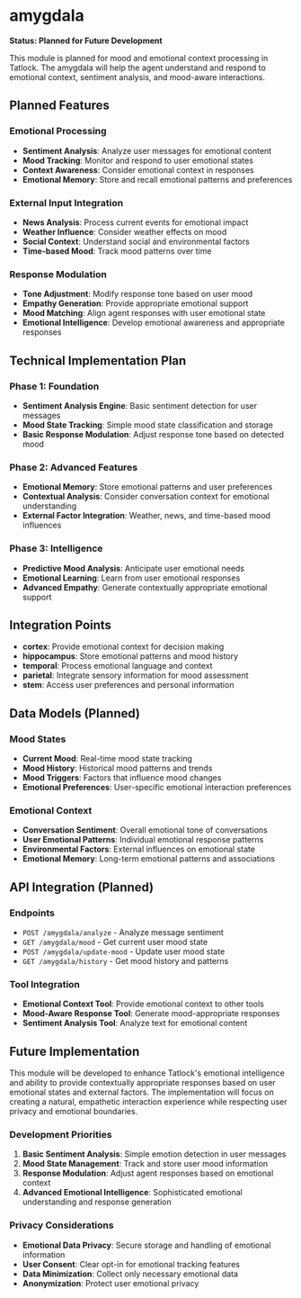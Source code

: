 # amygdala

**Status: Planned for Future Development**

This module is planned for mood and emotional context processing in Tatlock. The amygdala will help the agent understand and respond to emotional context, sentiment analysis, and mood-aware interactions.

## Planned Features

### Emotional Processing
- **Sentiment Analysis**: Analyze user messages for emotional content
- **Mood Tracking**: Monitor and respond to user emotional states
- **Context Awareness**: Consider emotional context in responses
- **Emotional Memory**: Store and recall emotional patterns and preferences

### External Input Integration
- **News Analysis**: Process current events for emotional impact
- **Weather Influence**: Consider weather effects on mood
- **Social Context**: Understand social and environmental factors
- **Time-based Mood**: Track mood patterns over time

### Response Modulation
- **Tone Adjustment**: Modify response tone based on user mood
- **Empathy Generation**: Provide appropriate emotional support
- **Mood Matching**: Align agent responses with user emotional state
- **Emotional Intelligence**: Develop emotional awareness and appropriate responses

## Technical Implementation Plan

### Phase 1: Foundation
- **Sentiment Analysis Engine**: Basic sentiment detection for user messages
- **Mood State Tracking**: Simple mood state classification and storage
- **Basic Response Modulation**: Adjust response tone based on detected mood

### Phase 2: Advanced Features
- **Emotional Memory**: Store emotional patterns and user preferences
- **Contextual Analysis**: Consider conversation context for emotional understanding
- **External Factor Integration**: Weather, news, and time-based mood influences

### Phase 3: Intelligence
- **Predictive Mood Analysis**: Anticipate user emotional needs
- **Emotional Learning**: Learn from user emotional responses
- **Advanced Empathy**: Generate contextually appropriate emotional support

## Integration Points

- **cortex**: Provide emotional context for decision making
- **hippocampus**: Store emotional patterns and mood history
- **temporal**: Process emotional language and context
- **parietal**: Integrate sensory information for mood assessment
- **stem**: Access user preferences and personal information

## Data Models (Planned)

### Mood States
- **Current Mood**: Real-time mood state tracking
- **Mood History**: Historical mood patterns and trends
- **Mood Triggers**: Factors that influence mood changes
- **Emotional Preferences**: User-specific emotional interaction preferences

### Emotional Context
- **Conversation Sentiment**: Overall emotional tone of conversations
- **User Emotional Patterns**: Individual emotional response patterns
- **Environmental Factors**: External influences on emotional state
- **Emotional Memory**: Long-term emotional patterns and associations

## API Integration (Planned)

### Endpoints
- `POST /amygdala/analyze` - Analyze message sentiment
- `GET /amygdala/mood` - Get current user mood state
- `POST /amygdala/update-mood` - Update user mood state
- `GET /amygdala/history` - Get mood history and patterns

### Tool Integration
- **Emotional Context Tool**: Provide emotional context to other tools
- **Mood-Aware Response Tool**: Generate mood-appropriate responses
- **Sentiment Analysis Tool**: Analyze text for emotional content

## Future Implementation

This module will be developed to enhance Tatlock's emotional intelligence and ability to provide contextually appropriate responses based on user emotional states and external factors. The implementation will focus on creating a natural, empathetic interaction experience while respecting user privacy and emotional boundaries.

### Development Priorities
1. **Basic Sentiment Analysis**: Simple emotion detection in user messages
2. **Mood State Management**: Track and store user mood information
3. **Response Modulation**: Adjust agent responses based on emotional context
4. **Advanced Emotional Intelligence**: Sophisticated emotional understanding and response generation

### Privacy Considerations
- **Emotional Data Privacy**: Secure storage and handling of emotional information
- **User Consent**: Clear opt-in for emotional tracking features
- **Data Minimization**: Collect only necessary emotional data
- **Anonymization**: Protect user emotional privacy
